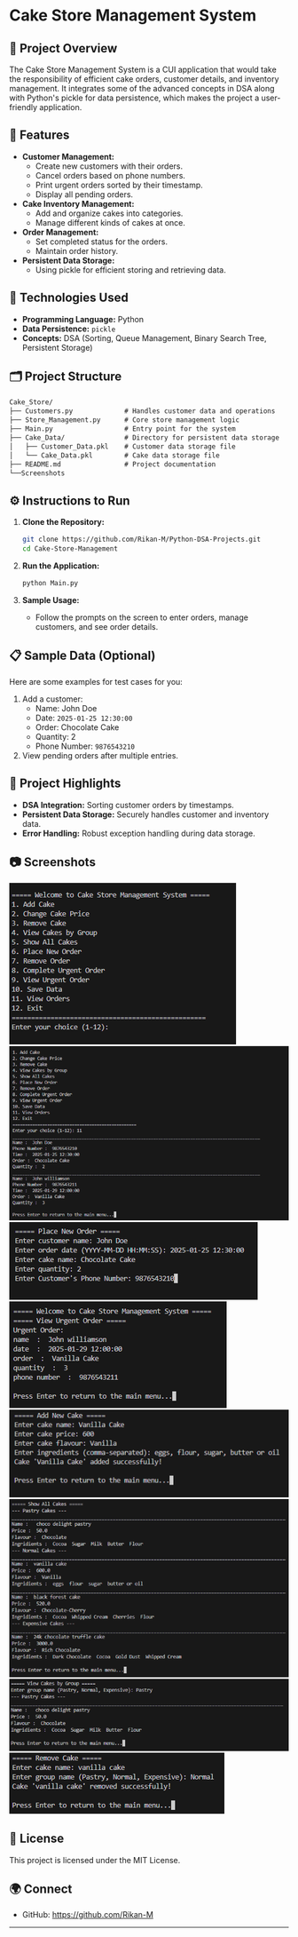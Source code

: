 # Cake Store Management System

## 🎂 Project Overview
The Cake Store Management System is a CUI application that would take the responsibility of efficient cake orders, customer details, and inventory management. It integrates some of the advanced concepts in DSA along with Python's pickle for data persistence, which makes the project a user-friendly application.

## 🚀 Features
- **Customer Management:**
  - Create new customers with their orders.
  - Cancel orders based on phone numbers.
  - Print urgent orders sorted by their timestamp.
  - Display all pending orders.
- **Cake Inventory Management:**
  - Add and organize cakes into categories.
  - Manage different kinds of cakes at once.
- **Order Management:**
  - Set completed status for the orders.
  - Maintain order history.
- **Persistent Data Storage:**
  - Using pickle for efficient storing and retrieving data.
  
## 🔧 Technologies Used
- **Programming Language:** Python
- **Data Persistence:** `pickle`
- **Concepts:** DSA (Sorting, Queue Management, Binary Search Tree, Persistent Storage)

## 🗂 Project Structure
```
Cake_Store/
├── Customers.py             # Handles customer data and operations
├── Store_Management.py      # Core store management logic
├── Main.py                  # Entry point for the system
├── Cake_Data/               # Directory for persistent data storage
│   ├── Customer_Data.pkl    # Customer data storage file
│   └── Cake_Data.pkl        # Cake data storage file
├── README.md                # Project documentation
└──Screenshots
```

## ⚙️ Instructions to Run
1. **Clone the Repository:**
   ```bash
   git clone https://github.com/Rikan-M/Python-DSA-Projects.git
   cd Cake-Store-Management
   ```

2. **Run the Application:**
   ```bash
   python Main.py
   ```

3. **Sample Usage:**
   - Follow the prompts on the screen to enter orders, manage customers, and see order details.

## 📋 Sample Data (Optional)
Here are some examples for test cases for you:
1. Add a customer:
   - Name: John Doe
   - Date: `2025-01-25 12:30:00`
   - Order: Chocolate Cake
   - Quantity: 2
   - Phone Number: `9876543210`
2. View pending orders after multiple entries.

## 📝 Project Highlights
- **DSA Integration:** Sorting customer orders by timestamps.
- **Persistent Data Storage:** Securely handles customer and inventory data.
- **Error Handling:** Robust exception handling during data storage.

## 📷 Screenshots
![Main Menu](Screenshots/Main-menu.PNG)
![Display All Orders](Screenshots/Display_Orders.PNG)
![Add New Order](Screenshots/New_Order.PNG)
![Display Urgent Order](Screenshots/Urgent_Order.PNG)
![Add New Cake](Screenshots/Add_Cake.PNG)
![Display All Cakes](Screenshots/Display_Cakes.PNG)
![Display Cakes By Group](Screenshots/Display_Cakes_By_Group.PNG)
![Remove A Cake](Screenshots/Remove_Cake.PNG)



## 🔑 License
This project is licensed under the MIT License.

## 🌍 Connect
- GitHub: https://github.com/Rikan-M

---

